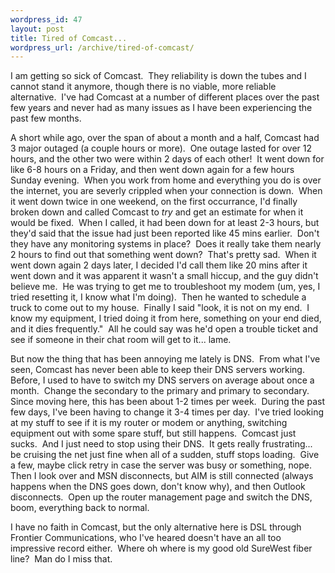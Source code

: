 ```yaml
--- 
wordpress_id: 47
layout: post
title: Tired of Comcast...
wordpress_url: /archive/tired-of-comcast/
---
```


<P>I am getting so sick of Comcast.&nbsp; They reliability is down the tubes and I cannot stand it anymore, though there is no viable, more reliable alternative.&nbsp; I've had Comcast at a number of different places&nbsp;over the past few years and never had as many issues as I have been experiencing the past few months.</P>
<P>A short while ago, over the span of about a month and a half, Comcast had 3 major outaged (a couple hours or more).&nbsp; One outage lasted for over 12 hours, and the other two were within 2 days of each other!&nbsp; It went down for like 6-8 hours on a Friday, and then went down again for a few hours Sunday evening.&nbsp; When you work from home and everything you do is over the internet, you are severly crippled when your connection is down.&nbsp; When it went down twice in one weekend, on the first occurrance, I'd finally broken down and called Comcast to <EM>try</EM> and get an estimate for when it would be fixed.&nbsp; When I called, it had been down for at least 2-3 hours, but they'd said that the issue had just been reported like 45 mins earlier.&nbsp; Don't they have any monitoring systems in place?&nbsp; Does it really take them nearly 2 hours to find out that something went down?&nbsp; That's pretty sad.&nbsp; When it went down again 2 days later, I decided I'd call them like 20 mins after it went down and it was apparent it wasn't a small hiccup, and the guy didn't believe me.&nbsp; He was trying to get me to troubleshoot my modem (um, yes, I tried resetting it, I know what I'm doing).&nbsp; Then he wanted to schedule a truck to come out to my house.&nbsp; Finally I said "look, it is not on my end.&nbsp; I know my equipment, I tried doing it from here, something on your end died, and it dies frequently."&nbsp; All he could say was he'd open a trouble ticket and see if someone in their chat room will get to it... lame.</P>
<P>But now the thing that has been annoying me lately is DNS.&nbsp; From what I've seen, Comcast has never been able to keep their DNS servers working.&nbsp; Before, I used to have to switch my DNS servers on average about once a month.&nbsp; Change the secondary to the primary and primary to secondary.&nbsp; Since moving here, this has been about 1-2 times per week.&nbsp; During the past few days, I've been having to change it 3-4 times per day.&nbsp; I've tried looking at my stuff to see if it is my router or modem or anything, switching equipment out with some spare stuff, but still happens.&nbsp; Comcast just sucks.&nbsp; And I just need to stop using their DNS.&nbsp; It gets really frustrating... be cruising the net just fine when all of a sudden, stuff stops loading.&nbsp; Give a few, maybe click retry in case the server was busy or something, nope.&nbsp; Then I look over and MSN disconnects, but AIM is still connected (always happens when the DNS goes down, don't know why), and then Outlook disconnects.&nbsp; Open up the router management page and switch the DNS, boom, everything back to normal.</P>
<P>I have no faith in Comcast, but the only alternative here is DSL through Frontier Communications, who I've heared doesn't have an all too impressive record either.&nbsp; Where oh where is my good old SureWest fiber line?&nbsp; Man do I miss that.</P>
         
